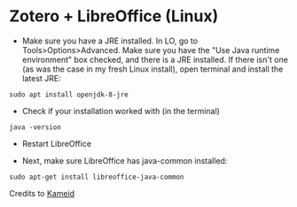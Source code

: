 # Zotero + LibreOffice (Linux)


- Make sure you have a JRE installed. In LO, go to Tools>Options>Advanced. Make sure you have the "Use Java runtime environment" box checked, and there is a JRE installed. If there isn't one (as was the case in my fresh Linux install), open terminal and install the latest JRE: 

`sudo apt install openjdk-8-jre`

- Check if your installation worked with (in the terminal)

`java -version` 

- Restart LibreOffice

- Next, make sure LibreOffice has java-common installed:

`sudo apt-get install libreoffice-java-common`

Credits to [Kameid](https://www.reddit.com/r/linux4noobs/comments/i6skza/installing_zotero_and_using_it_with_libreoffice/)
